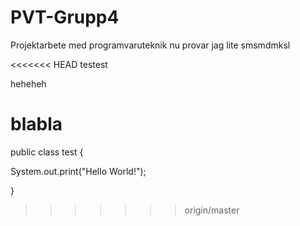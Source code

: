 # PVT-Grupp4
Projektarbete med programvaruteknik
nu provar jag lite
smsmdmksl

<<<<<<< HEAD
testest

heheheh

blabla
=======
public class test {

System.out.print("Hello World!");

}
>>>>>>> origin/master

